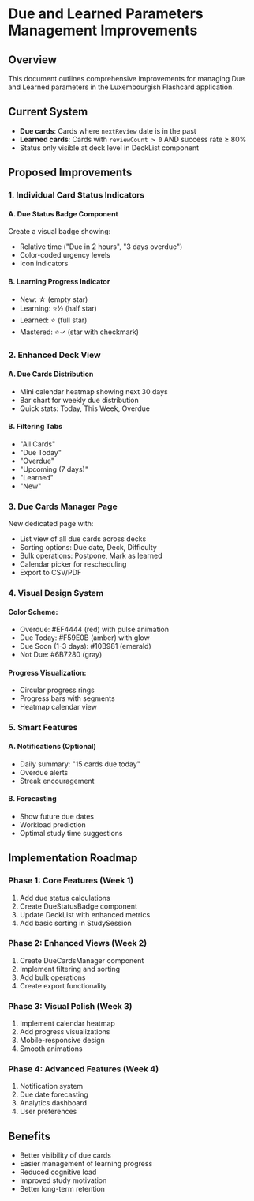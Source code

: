 # Due and Learned Parameters Management Improvements

## Overview
This document outlines comprehensive improvements for managing Due and Learned parameters in the Luxembourgish Flashcard application.

## Current System
- **Due cards**: Cards where `nextReview` date is in the past
- **Learned cards**: Cards with `reviewCount > 0` AND success rate ≥ 80%
- Status only visible at deck level in DeckList component

## Proposed Improvements

### 1. Individual Card Status Indicators

#### A. Due Status Badge Component
Create a visual badge showing:
- Relative time ("Due in 2 hours", "3 days overdue")
- Color-coded urgency levels
- Icon indicators

#### B. Learning Progress Indicator
- New: ☆ (empty star)
- Learning: ⭐½ (half star)
- Learned: ⭐ (full star)
- Mastered: ⭐✓ (star with checkmark)

### 2. Enhanced Deck View

#### A. Due Cards Distribution
- Mini calendar heatmap showing next 30 days
- Bar chart for weekly due distribution
- Quick stats: Today, This Week, Overdue

#### B. Filtering Tabs
- "All Cards"
- "Due Today"
- "Overdue"
- "Upcoming (7 days)"
- "Learned"
- "New"

### 3. Due Cards Manager Page

New dedicated page with:
- List view of all due cards across decks
- Sorting options: Due date, Deck, Difficulty
- Bulk operations: Postpone, Mark as learned
- Calendar picker for rescheduling
- Export to CSV/PDF

### 4. Visual Design System

#### Color Scheme:
- Overdue: #EF4444 (red) with pulse animation
- Due Today: #F59E0B (amber) with glow
- Due Soon (1-3 days): #10B981 (emerald)
- Not Due: #6B7280 (gray)

#### Progress Visualization:
- Circular progress rings
- Progress bars with segments
- Heatmap calendar view

### 5. Smart Features

#### A. Notifications (Optional)
- Daily summary: "15 cards due today"
- Overdue alerts
- Streak encouragement

#### B. Forecasting
- Show future due dates
- Workload prediction
- Optimal study time suggestions

## Implementation Roadmap

### Phase 1: Core Features (Week 1)
1. Add due status calculations
2. Create DueStatusBadge component
3. Update DeckList with enhanced metrics
4. Add basic sorting in StudySession

### Phase 2: Enhanced Views (Week 2)
1. Create DueCardsManager component
2. Implement filtering and sorting
3. Add bulk operations
4. Create export functionality

### Phase 3: Visual Polish (Week 3)
1. Implement calendar heatmap
2. Add progress visualizations
3. Mobile-responsive design
4. Smooth animations

### Phase 4: Advanced Features (Week 4)
1. Notification system
2. Due date forecasting
3. Analytics dashboard
4. User preferences

## Benefits
- Better visibility of due cards
- Easier management of learning progress
- Reduced cognitive load
- Improved study motivation
- Better long-term retention